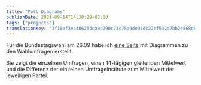 ```yaml
---
title: "Poll Diagrams"
publishDate: 2021-09-14T14:30:29+02:00
tags: ["projects"]
translationKey: "3f18ef3ea486264ca0c290c73c75a9de03dc22cf532a7bb24868d8f1431b9a00"
---
```


Für die Bundestagswahl am 26.09 habe ich [eine Seite](https://wahlen.thinegen.de) mit Diagrammen zu den Wahlumfragen erstellt.

Sie zeigt die einzelnen Umfragen, einen 14-tägigen gleitenden Mittelwert und die Differenz der einzelnen Umfrageinstitute zum Mittelwert der jeweiligen Partei.